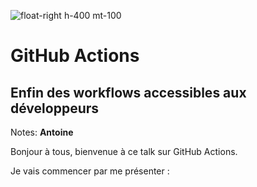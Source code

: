 <!-- .slide: class="first-slide" -->

![float-right h-400 mt-100](./assets/images/github-actions-logo.png)

# GitHub Actions

## Enfin des workflows accessibles aux développeurs

Notes: **Antoine**

Bonjour à tous, bienvenue à ce talk sur GitHub Actions.

Je vais commencer par me présenter :
